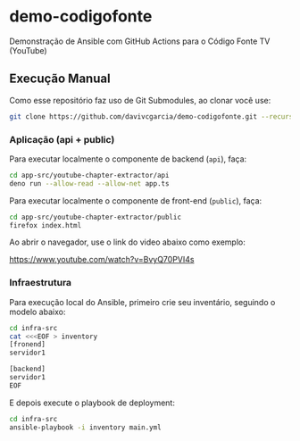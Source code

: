 # demo-codigofonte
Demonstração de Ansible com GitHub Actions para o Código Fonte TV (YouTube)

## Execução Manual

Como esse repositório faz uso de Git Submodules, ao clonar você use:

```bash
git clone https://github.com/davivcgarcia/demo-codigofonte.git --recursive
```

### Aplicação (api + public)

Para executar localmente o componente de backend (`api`), faça:

```bash
cd app-src/youtube-chapter-extractor/api
deno run --allow-read --allow-net app.ts
```

Para executar localmente o componente de front-end (`public`), faça:

```bash
cd app-src/youtube-chapter-extractor/public
firefox index.html
```

Ao abrir o navegador, use o link do video abaixo como exemplo:

https://www.youtube.com/watch?v=BvyQ70PVI4s

### Infraestrutura

Para execução local do Ansible, primeiro crie seu inventário, seguindo o modelo abaixo:

```bash
cd infra-src
cat <<<EOF > inventory
[fronend]
servidor1

[backend]
servidor1
EOF
```

E depois execute o playbook de deployment:

```bash
cd infra-src
ansible-playbook -i inventory main.yml
```
